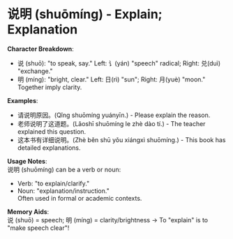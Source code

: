 # **说明 (shuōmíng) - Explain; Explanation**

**Character Breakdown**:  
- 说 (shuō): "to speak, say." Left: 讠(yán) "speech" radical; Right: 兑(duì) "exchange."  
- 明 (míng): "bright, clear." Left: 日(rì) "sun"; Right: 月(yuè) "moon." Together imply clarity.

**Examples**:  
- 请说明原因。(Qǐng shuōmíng yuányīn.) - Please explain the reason.  
- 老师说明了这道题。(Lǎoshī shuōmíng le zhè dào tí.) - The teacher explained this question.  
- 这本书有详细说明。(Zhè běn shū yǒu xiángxì shuōmíng.) - This book has detailed explanations.

**Usage Notes**:  
说明 (shuōmíng) can be a verb or noun:  
- Verb: "to explain/clarify."  
- Noun: "explanation/instruction."  
Often used in formal or academic contexts.

**Memory Aids**:  
说 (shuō) = speech; 明 (míng) = clarity/brightness → To "explain" is to "make speech clear"!